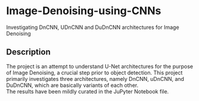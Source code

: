# Image-Denoising-using-CNNs
Investigating DnCNN, UDnCNN and DuDnCNN architectures for Image Denoising 

## Description

The project is an attempt to understand U-Net architectures for the purpose of Image Denoising, a crucial step prior to object detection.
This project primarily investigates three architectures, namely DnCNN, uDnCNN, and DuDnCNN, which are basically variants of each other.
\
The results have been mildly curated in the JuPyter Notebook file. 




